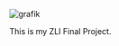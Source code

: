 ![grafik](https://user-images.githubusercontent.com/76226226/169234024-7f55b3c6-1198-4d1f-a23e-e739f9f66b49.png)

This is my ZLI Final Project.
